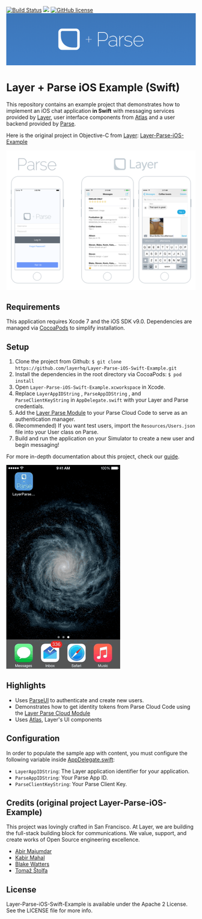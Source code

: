 [![Build Status](https://travis-ci.org/kwkhaw/Layer-Parse-iOS-Swift-Example.svg?branch=master)](https://travis-ci.org/kwkhaw/Layer-Parse-iOS-Swift-Example)
[![](https://img.shields.io/github/issues-raw/kwkhaw/Layer-Parse-iOS-Swift-Example.svg)]()
[![GitHub license](https://img.shields.io/github/license/kwkhaw/Layer-Parse-iOS-Swift-Example.svg)]()
![Atlas+Parse Header](Assets/Atlas-Layer-Parse-github-header.png)

# Layer + Parse iOS Example (Swift)

This repository contains an example project that demonstrates how to implement an iOS chat application **in Swift** with messaging services provided by [Layer](https://layer.com), user interface components from [Atlas](https://github.com/layerhq/Atlas-iOS) and a user backend provided by [Parse](http://parse.com).

Here is the original project in Objective-C from [Layer](https://layer.com): [Layer-Parse-iOS-Example](https://github.com/layerhq/Layer-Parse-iOS-Example) 

![Atlas+Parse Image](Assets/Atlas-Layer-Parse-github.png)

## Requirements

This application requires Xcode 7 and the iOS SDK v9.0. Dependencies are managed via [CocoaPods](http://cocoapods.org/) to simplify installation.

## Setup

1. Clone the project from Github: `$ git clone https://github.com/layerhq/Layer-Parse-iOS-Swift-Example.git`
2. Install the dependencies in the root directory via CocoaPods: `$ pod install`
3. Open `Layer-Parse-iOS-Swift-Example.xcworkspace` in Xcode.
4. Replace `LayerAppIDString` , `ParseAppIDString` , and `ParseClientKeyString` in `AppDelegate.swift` with your Layer and Parse credentials.
5. Add the [Layer Parse Module](https://github.com/layerhq/layer-parse-module) to your Parse Cloud Code to serve as an authentication manager.
6. (Recommended) If you want test users, import the `Resources/Users.json` file into your User class on Parse.
7. Build and run the application on your Simulator to create a new user and begin messaging!

For more in-depth documentation about this project, check our [guide](https://developer.layer.com/docs/guides/ios#parse).

![Atlas+Parse Gif](Assets/Atlas-Layer-Parse-messenger-github.gif)

## Highlights

* Uses [ParseUI](https://github.com/ParsePlatform/ParseUI-iOS) to authenticate and create new users.
* Demonstrates how to get identity tokens from Parse Cloud Code using the [Layer Parse Cloud Module](https://github.com/layerhq/layer-parse-module)
* Uses [Atlas](https://atlas.layer.com), Layer's UI components

## Configuration

In order to populate the sample app with content, you must configure the following variable inside [AppDelegate.swift](Code/AppDelegate.swift):

* `LayerAppIDString`: The Layer application identifier for your application.
* `ParseAppIDString`: Your Parse App ID.
* `ParseClientKeyString`: Your Parse Client Key.

## Credits (original project Layer-Parse-iOS-Example)

This project was lovingly crafted in San Francisco. At Layer, we are building the full-stack building block for communications. We value, support, and create works of Open Source engineering excellence.

* [Abir Majumdar](http://github.com/maju6406)
* [Kabir Mahal](https://github.com/kmahal/)
* [Blake Watters](https://github.com/blakewatters)
* [Tomaž Štolfa](https://twitter.com/tomazstolfa)

## License

Layer-Parse-iOS-Swift-Example is available under the Apache 2 License. See the LICENSE file for more info.
